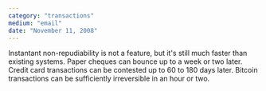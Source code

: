 ```yaml
---
category: "transactions"
medium: "email"
date: "November 11, 2008"
---
```

Instantant non-repudiability is not a feature, but it's still much faster than existing systems. Paper cheques can bounce up to a week or two later. Credit card transactions can be contested up to 60 to 180 days later. Bitcoin transactions can be sufficiently irreversible in an hour or two.
